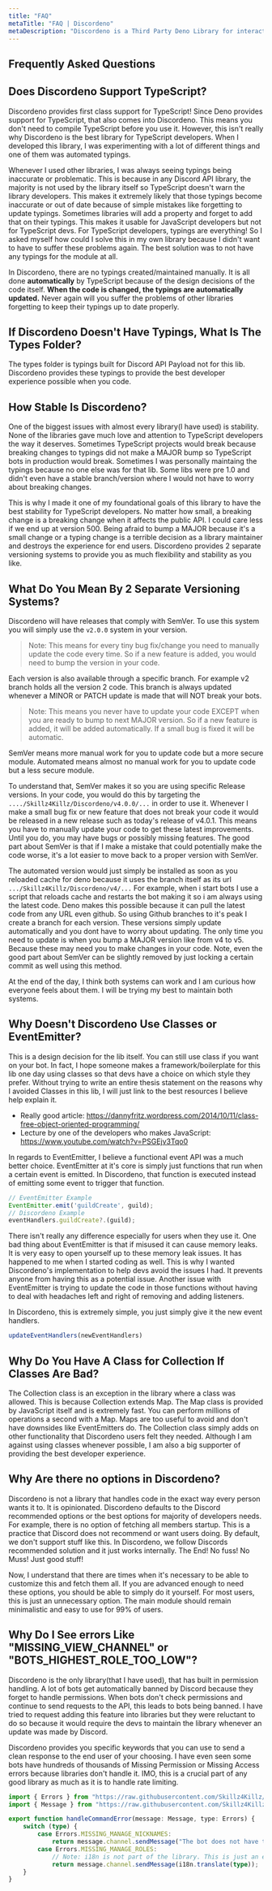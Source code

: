 ```yaml
---
title: "FAQ"
metaTitle: "FAQ | Discordeno"
metaDescription: "Discordeno is a Third Party Deno Library for interacting with the Discord API."
---
```


##  Frequently Asked Questions

## Does Discordeno Support TypeScript?

Discordeno provides first class support for TypeScript! Since Deno provides support for TypeScript, that also comes into Discordeno. This means you don't need to compile TypeScript before you use it. However, this isn't really why Discordeno is the best library for TypeScript developers. When I developed this library, I was experimenting with a lot of different things and one of them was automated typings.

Whenever I used other libraries, I was always seeing typings being inaccurate or problematic. This is because in any Discord API library, the majority is not used by the library itself so TypeScript doesn't warn the library developers. This makes it extremely likely that those typings become inaccurate or out of date because of simple mistakes like forgetting to update typings. Sometimes libraries will add a property and forget to add that on their typings. This makes it usable for JavaScript developers but not for TypeScript devs. For TypeScript developers, typings are everything! So I asked myself how could I solve this in my own library because I didn't want to have to suffer these problems again. The best solution was to not have any typings for the module at all.

In Discordeno, there are no typings created/maintained manually. It is all done **automatically** by TypeScript because of the design decisions of the code itself. **When the code is changed, the typings are automatically updated.** Never again will you suffer the problems of other libraries forgetting to keep their typings up to date properly.

## If Discordeno Doesn't Have Typings, What Is The Types Folder?

The types folder is typings built for Discord API Payload not for this lib. Discordeno provides these typings to provide the best developer experience possible when you code.

## How Stable Is Discordeno?

One of the biggest issues with almost every library(I have used) is stability. None of the libraries gave much love and attention to TypeScript developers the way it deserves. Sometimes TypeScript projects would break because breaking changes to typings did not make a MAJOR bump so TypeScript bots in production would break. Sometimes I was personally maintaing the typings because no one else was for that lib. Some libs were pre 1.0 and didn't even have a stable branch/version where I would not have to worry about breaking changes.

This is why I made it one of my foundational goals of this library to have the best stability for TypeScript developers. No matter how small, a breaking change is a breaking change when it affects the public API. I could care less if we end up at version 500. Being afraid to bump a MAJOR because it's a small change or a typing change is a terrible decision as a library maintainer and destroys the experience for end users. Discordeno provides 2 separate versioning systems to provide you as much flexibility and stability as you like.

## What Do You Mean By 2 Separate Versioning Systems?

Discordeno will have releases that comply with SemVer. To use this system you will simply use the `v2.0.0` system in your version.

> Note: This means for every tiny bug fix/change you need to manually update the code every time. So if a new feature is added, you would need to bump the version in your code.

Each version is also available through a specific branch. For example v2 branch holds all the version 2 code. This branch is always updated whenever a MINOR or PATCH update is made that will NOT break your bots.

> Note: This means you never have to update your code EXCEPT when you are ready to bump to next MAJOR version. So if a new feature is added, it will be added automatically. If a small bug is fixed it will be automatic.

SemVer means more manual work for you to update code but a more secure module. Automated means almost no manual work for you to update code but a less secure module.

To understand that, SemVer makes it so you are using specific Release versions. In your code, you would do this by targeting the `..../Skillz4Killz/Discordeno/v4.0.0/...` in order to use it. Whenever I make a small bug fix or new feature that does not break your code it would be released in a new release such as today's release of v4.0.1. This means you have to manually update your code to get these latest improvements. Until you do, you may have bugs or possibly missing features. The good part about SemVer is that if I make a mistake that could potentially make the code worse, it's a lot easier to move back to a proper version with SemVer.

The automated version would just simply be installed as soon as you reloaded cache for deno because it uses the branch itself as its url `.../Skillz4Killz/Discordeno/v4/...` For example, when i start bots I use a script that reloads cache and restarts the bot making it so i am always using the latest code. Deno makes this possible because it can pull the latest code from any URL even github. So using Github branches to it's peak I create a branch for each version. These versions simply update automatically and you dont have to worry about updating. The only time you need to update is when you bump a MAJOR version like from v4 to v5. Because these may need you to make changes in your code. Note, even the good part about SemVer can be slightly removed by just locking a certain commit as well using this method.

At the end of the day, I think both systems can work and I am curious how everyone feels about them. I will be trying my best to maintain both systems.

## Why Doesn't Discordeno Use Classes or EventEmitter?

This is a design decision for the lib itself. You can still use class if you want on your bot. In fact, I hope someone makes a framework/boilerplate for this lib one day using classes so that devs have a choice on which style they prefer. Without trying to write an entire thesis statement on the reasons why I avoided Classes in this lib, I will just link to the best resources I believe help explain it.

- Really good article: https://dannyfritz.wordpress.com/2014/10/11/class-free-object-oriented-programming/
- Lecture by one of the developers who makes JavaScript: https://www.youtube.com/watch?v=PSGEjv3Tqo0

In regards to EventEmitter, I believe a functional event API was a much better choice. EventEmitter at it's core is simply just functions that run when a certain event is emitted. In Discordeno, that function is executed instead of emitting some event to trigger that function.

```typescript
// EventEmitter Example
EventEmitter.emit('guildCreate', guild);
// Discordeno Example
eventHandlers.guildCreate?.(guild);
```
There isn't really any difference especially for users when they use it. One bad thing about EventEmitter is that if misused it can cause memory leaks. It is very easy to open yourself up to these memory leak issues. It has happened to me when I started coding as well. This is why I wanted Discordeno's implementation to help devs avoid the issues I had. It prevents anyone from having this as a potential issue. Another issue with EventEmitter is trying to update the code in those functions without having to deal with headaches left and right of removing and adding listeners.

In Discordeno, this is extremely simple, you just simply give it the new event handlers.

```typescript
updateEventHandlers(newEventHandlers)
```

## Why Do You Have A Class for Collection If Classes Are Bad?

The Collection class is an exception in the library where a class was allowed. This is because Collection extends Map. The Map class is provided by JavaScript itself and is extremely fast. You can perform millions of operations a second with a Map. Maps are too useful to avoid and don't have downsides like EventEmitters do. The Collection class simply adds on other functionality that Discordeno users felt they needed. Although I am against using classes whenever possible, I am also a big supporter of providing the best developer experience.

## Why Are there no options in Discordeno?

Discordeno is not a library that handles code in the exact way every person wants it to. It is opinionated. Discordeno defaults to the Discord recommended options or the best options for majority of developers needs. For example, there is no option of fetching all members startup. This is a practice that Discord does not recommend or want users doing. By default, we don't support stuff like this. In Discordeno, we follow Discords recommended solution and it just works internally. The End! No fuss! No Muss! Just good stuff!

Now, I understand that there are times when it's necessary to be able to customize this and fetch them all. If you are advanced enough to need these options, you should be able to simply do it yourself. For most users, this is just an unnecessary option. The main module should remain minimalistic and easy to use for 99% of users.

## Why Do I See errors Like "MISSING_VIEW_CHANNEL" or "BOTS_HIGHEST_ROLE_TOO_LOW"?

Discordeno is the only library(that I have used), that has built in permission handling. A lot of bots get automatically banned by Discord because they forget to handle permissions. When bots don't check permissions and continue to send requests to the API, this leads to bots being banned. I have tried to request adding this feature into libraries but they were reluctant to do so because it would require the devs to maintain the library whenever an update was made by Discord.

Discordeno provides you specific keywords that you can use to send a clean response to the end user of your choosing. I have even seen some bots have hundreds of thousands of Missing Permission or Missing Access errors because libraries don't handle it. IMO, this is a crucial part of any good library as much as it is to handle rate limiting.

```typescript
import { Errors } from "https://raw.githubusercontent.com/Skillz4Killz/Discordeno/v4/types/errors.ts";
import { Message } from "https://raw.githubusercontent.com/Skillz4Killz/Discordeno/v4/structures/message.ts";

export function handleCommandError(message: Message, type: Errors) {
	switch (type) {
		case Errors.MISSING_MANAGE_NICKNAMES:
			return message.channel.sendMessage("The bot does not have the necessary permission to manage/edit other user's nicknames. Grant the **MANAGE_NICKNAME** permission to the bot and try again.");
		case Errors.MISSING_MANAGE_ROLES:
			// Note: i18n is not part of the library. This is just an example of how you could use i18n for custom error responses.
			return message.channel.sendMessage(i18n.translate(type));
	}
}
```
